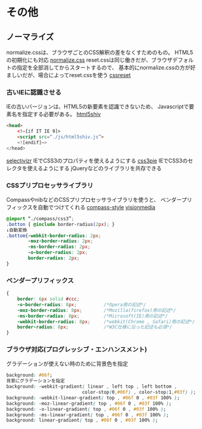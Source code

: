 # その他

## ノーマライズ

normalize.cssは、ブラウザごとのCSS解釈の差をなくすためのもの。
HTML5の初期化にも対応
[normalize.css](http://necolas.github.io/normalize.css/)
reset.cssは同じ働きだが、ブラウザデフォルトの指定を全部消してからスタートするので、
基本的にnormalize.cssの方が好ましいだが、場合によってreset.cssを使う
[cssreset](http://www.cssreset.com/)

### 古いIEに認識させる

IEの古いバージョンは、HTML5の新要素を認識できないため、
Javascriptで要素名を指定する必要がある。
[html5shiv](http://code.google.com/p/html5shiv/)

```html
<head>
    <!—[if IT IE 9]>
    <script src=“./js/html5shiv.js”>
    <![endif]—>
</head>
```

[selectivizr](http://selectivizr.com/)
IEでCSS3のプロパティを使えるようにする [css3pie](http://css3pie.com/)
IEでCSS3のセレクタを使えるようにする
jQueryなどのライブラリを共存できる

### CSSプリプロセッサライブラリ

CompassやnibなどのCSSプリプロセッサライブラリを使うと、
ベンダープリフィックスを自動でつけてくれる
[compass-style](http://compass-style.org/)
[visionmedia](http://visionmedia.github.io/nib/)

```css
@import “./compass/css3”;
.botton { @include border-radius(2px); }
↓自動変換
.bottom{-webkit-border-radius: 2px;
        -moz-border-radius: 2px;
        -ms-border-radius: 2px;
        -o-border-radius: 2px;
        border-radius: 2px;
}
```

### ベンダープリフィックス

```css
{
    border: 6px solid #ccc;
    -o-border-radius: 8px;          /*Opera用の記述*/
    -moz-border-radius: 8px;        /*Mozilla(firefox)用の記述*/
    -ms-border-radius: 8px;         /*Microsoft(IE)用の記述*/
    -webkit-border-radius: 8px;     /*webkit(Chrome , Safari)用の記述*/
    border-radius: 8px;             /*W3C仕様に沿った記述も必須*/
}
```

### ブラウザ対応(プログレッシブ・エンハンスメント)

グラデーションが使えない時のために背景色を指定

```css
background: #06f;
背景にグラデーションを指定
background: -webkit-gradient( linear , left top , left bottom ,
                            color-stop(0,#06f) , color-stop(1,#03f) );
background: -webkit-linear-gradient( top , #06f 0 , #03f 100% );
background: -moz-linear-gradient( top , #06f 0 , #03f 100% );
background: -o-linear-gradient( top , #06f 0 , #03f 100% );
background: -ms-linear-gradient( top , #06f 0 , #03f 100% );
background: linear-gradient( top , #06f 0 , #03f 100% );
```
